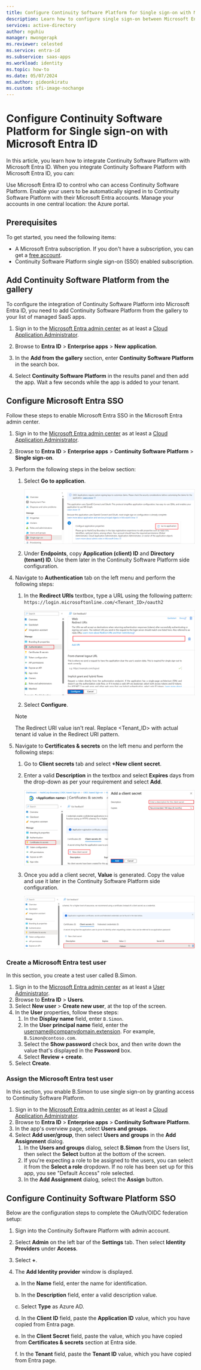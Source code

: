 ```yaml
---
title: Configure Continuity Software Platform for Single sign-on with Microsoft Entra ID
description: Learn how to configure single sign-on between Microsoft Entra and Continuity Software Platform.
services: active-directory
author: nguhiu
manager: mwongerapk
ms.reviewer: celested
ms.service: entra-id
ms.subservice: saas-apps
ms.workload: identity
ms.topic: how-to
ms.date: 05/07/2024
ms.author: gideonkiratu
ms.custom: sfi-image-nochange
---
```


# Configure Continuity Software Platform for Single sign-on with Microsoft Entra ID

In this article,  you learn how to integrate Continuity Software Platform with Microsoft Entra ID. When you integrate Continuity Software Platform with Microsoft Entra ID, you can:

Use Microsoft Entra ID to control who can access Continuity Software Platform.
Enable your users to be automatically signed in to Continuity Software Platform with their Microsoft Entra accounts.
Manage your accounts in one central location: the Azure portal.

## Prerequisites

To get started, you need the following items:

* A Microsoft Entra subscription. If you don't have a subscription, you can get a [free account](https://azure.microsoft.com/pricing/purchase-options/azure-account?cid=msft_learn).
* Continuity Software Platform single sign-on (SSO) enabled subscription.

## Add Continuity Software Platform from the gallery

To configure the integration of Continuity Software Platform into Microsoft Entra ID, you need to add Continuity Software Platform from the gallery to your list of managed SaaS apps.

1. Sign in to the [Microsoft Entra admin center](https://entra.microsoft.com) as at least a [Cloud Application Administrator](~/identity/role-based-access-control/permissions-reference.md#cloud-application-administrator).

1. Browse to **Entra ID** > **Enterprise apps** > **New application**.

1. In the **Add from the gallery** section, enter **Continuity Software Platform** in the search box.

1. Select **Continuity Software Platform** in the results panel and then add the app. Wait a few seconds while the app is added to your tenant.

## Configure Microsoft Entra SSO

Follow these steps to enable Microsoft Entra SSO in the Microsoft Entra admin center.

1. Sign in to the [Microsoft Entra admin center](https://entra.microsoft.com) as at least a [Cloud Application Administrator](~/identity/role-based-access-control/permissions-reference.md#cloud-application-administrator).

1. Browse to **Entra ID** > **Enterprise apps** > **Continuity Software Platform** > **Single sign-on**.

1. Perform the following steps in the below section:

    1. Select **Go to application**.

        ![Screenshot of showing the identity configuration.](common/go-to-application.png)

    1. Under **Endpoints**, copy **Application (client) ID** and **Directory (tenant) ID**. Use them later in the Continuity Software Platform side configuration.

1. Navigate to **Authentication** tab on the left menu and perform the following steps:

    1. In the **Redirect URIs** textbox, type a URL using the following pattern: `https://login.microsoftonline.com/<Tenant_ID>/oauth2`

        ![Screenshot of showing the redirect values.](./media/continuity-software-platform-tutorial/authentication.png)
       
    1. Select **Configure**.

    > [!NOTE]
    > The Redirect URI value isn't real. Replace <Tenant_ID>  with actual tenant id value in the Redirect URI pattern.

1. Navigate to **Certificates & secrets** on the left menu and perform the following steps:

    1. Go to **Client secrets** tab and select **+New client secret**.
    1. Enter a valid **Description** in the textbox and select **Expires** days from the drop-down as per your requirement and select **Add**.

        ![Screenshot of showing the client secrets value.](common/client-secret.png)

    1. Once you add a client secret, **Value** is generated. Copy the value and use it later in the Continuity Software Platform side configuration.

        ![Screenshot of showing how to add a client secret.](common/client.png)

### Create a Microsoft Entra test user

In this section, you create a test user called B.Simon.

1. Sign in to the [Microsoft Entra admin center](https://entra.microsoft.com) as at least a [User Administrator](~/identity/role-based-access-control/permissions-reference.md#user-administrator).
1. Browse to **Entra ID** > **Users**.
1. Select **New user** > **Create new user**, at the top of the screen.
1. In the **User** properties, follow these steps:
   1. In the **Display name** field, enter `B.Simon`.  
   1. In the **User principal name** field, enter the username@companydomain.extension. For example, `B.Simon@contoso.com`.
   1. Select the **Show password** check box, and then write down the value that's displayed in the **Password** box.
   1. Select **Review + create**.
1. Select **Create**.

### Assign the Microsoft Entra test user

In this section, you enable B.Simon to use single sign-on by granting access to Continuity Software Platform.

1. Sign in to the [Microsoft Entra admin center](https://entra.microsoft.com) as at least a [Cloud Application Administrator](~/identity/role-based-access-control/permissions-reference.md#cloud-application-administrator).
1. Browse to **Entra ID** > **Enterprise apps** > **Continuity Software Platform**.
1. In the app's overview page, select **Users and groups**.
1. Select **Add user/group**, then select **Users and groups** in the **Add Assignment** dialog.
   1. In the **Users and groups** dialog, select **B.Simon** from the Users list, then select the **Select** button at the bottom of the screen.
   1. If you're expecting a role to be assigned to the users, you can select it from the **Select a role** dropdown. If no role has been set up for this app, you see "Default Access" role selected.
   1. In the **Add Assignment** dialog, select the **Assign** button.

## Configure Continuity Software Platform SSO

Below are the configuration steps to complete the OAuth/OIDC federation setup:

1. Sign into the Continuity Software Platform with admin account.

2. Select **Admin** on the left bar of the **Settings** tab. Then select **Identity Providers** under **Access**.

3. Select **+**.

4. The **Add Identity provider** window is displayed.

    a. In the **Name** field, enter the name for identification.

    b. In the **Description** field, enter a valid description value.

    c. Select **Type** as Azure AD.

    d. In the **Client ID** field, paste the **Application ID** value, which you have copied from Entra page.

    e. In the **Client Secret** field, paste the value, which you have copied from **Certificates & secrets** section at Entra side.

    f. In the **Tenant** field, paste the **Tenant ID** value, which you have copied from Entra page.

